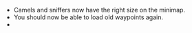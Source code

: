 - Camels and sniffers now have the right size on the minimap.
- You should now be able to load old waypoints again.
- 